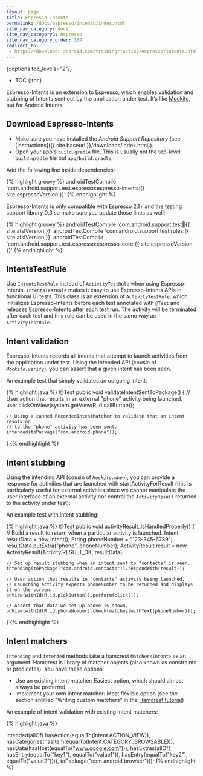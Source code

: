 ```yaml
---
layout: page
title: Espresso Intents
permalink: /docs/espresso/intents/index.html
site_nav_category: docs
site_nav_category2: espresso
site_nav_category_order: 104
redirect_to:
 - https://developer.android.com/training/testing/espresso/intents.html
---
```

{::options toc_levels="2"/}

* TOC
{:toc}

Espresso-Intents is an extension to Espresso, which enables validation and stubbing of Intents sent out by the application under test. It’s like [Mockito](http://mockito.org/), but for Android Intents.

## Download Espresso-Intents ##
 * Make sure you have installed the *Android Support Repository* (see [instructions]({{ site.baseurl }}/downloads/index.html)).
 * Open your app's `build.gradle` file. This is usually not the top-level `build.gradle` file but `app/build.gradle`.

Add the following line inside dependencies:

{% highlight groovy %}
androidTestCompile 'com.android.support.test.espresso:espresso-intents:{{ site.espressoVersion }}'
{% endhighlight %}

Espresso-Intents is only compatible with Espresso 2.1+ and the testing support library 0.3 so make sure you update those lines as well:

{% highlight groovy %}
androidTestCompile 'com.android.support.test:runner:{{ site.atslVersion }}'
androidTestCompile 'com.android.support.test:rules:{{ site.atslVersion }}'
androidTestCompile 'com.android.support.test.espresso:espresso-core:{{ site.espressoVersion }}'
{% endhighlight %}

## IntentsTestRule ##
Use `IntentsTestRule` instead of `ActivityTestRule` when using Espresso-Intents.
`IntentsTestRule` makes it easy to use Espresso-Intents APIs in functional UI tests. This class is an extension of `ActivityTestRule`, which initializes Espresso-Intents before each test annotated with `@Test` and releases Espresso-Intents after each test run. The activity will be terminated after each test and this rule can be used in the same way as `ActivityTestRule`.

## Intent validation ##
Espresso-Intents records all intents that attempt to launch activities from the application under test. Using the intended API (cousin of *`Mockito.verify`*), you can assert that a given intent has been seen.

An example test that simply validates an outgoing intent:

{% highlight java %}
@Test
public void validateIntentSentToPackage() {
    // User action that results in an external "phone" activity being launched.
    user.clickOnView(system.getView(R.id.callButton));

    // Using a canned RecordedIntentMatcher to validate that an intent resolving
    // to the "phone" activity has been sent.
    intended(toPackage("com.android.phone"));
}
{% endhighlight %}

## Intent stubbing ##
Using the intending API (cousin of *`Mockito.when`*), you can provide a response for activities that are launched with startActivityForResult (this is particularly useful for external activities since we cannot manipulate the user interface of an external activity nor control the `ActivityResult` returned to the activity under test):

An example test with intent stubbing:

{% highlight java %}
@Test
public void activityResult_IsHandledProperly() {
    // Build a result to return when a particular activity is launched.
    Intent resultData = new Intent();
    String phoneNumber = "123-345-6789";
    resultData.putExtra("phone", phoneNumber);
    ActivityResult result = new ActivityResult(Activity.RESULT_OK, resultData);

    // Set up result stubbing when an intent sent to "contacts" is seen.
    intending(toPackage("com.android.contacts")).respondWith(result));

    // User action that results in "contacts" activity being launched.
    // Launching activity expects phoneNumber to be returned and displays it on the screen.
    onView(withId(R.id.pickButton)).perform(click());

    // Assert that data we set up above is shown.
    onView(withId(R.id.phoneNumber).check(matches(withText(phoneNumber)));
}
{% endhighlight %}

## Intent matchers ##
`intending` and `intended` methods take a hamcrest `Matcher<Intent>` as an argument. Hamcrest is library of matcher objects (also known as constraints or predicates). You have these options:

 * Use an existing intent matcher: Easiest option, which should almost always be preferred.
 * Implement your own intent matcher: Most flexible option (see the section entitled "Writing custom matchers" in the [Hamcrest tutorial](http://code.google.com/p/hamcrest/wiki/Tutorial))

An example of intent validation with existing Intent matchers:

{% highlight java %}

intended(allOf(
    hasAction(equalTo(Intent.ACTION_VIEW)),
    hasCategories(hasItem(equalTo(Intent.CATEGORY_BROWSABLE))),
    hasData(hasHost(equalTo("www.google.com"))),
    hasExtras(allOf(
        hasEntry(equalTo("key1"), equalTo("value1")),
        hasEntry(equalTo("key2"), equalTo("value2")))),
        toPackage("com.android.browser")));
{% endhighlight %}
